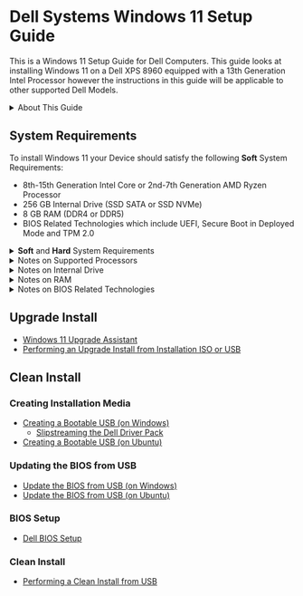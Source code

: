 # Dell Systems Windows 11 Setup Guide

This is a Windows 11 Setup Guide for Dell Computers. This guide looks at installing Windows 11 on a Dell XPS 8960 equipped with a 13th Generation Intel Processor however the instructions in this guide will be applicable to other supported Dell Models.

<details>
<summary>About This Guide</summary>

> This guide is **NOT** official Dell or Microsoft Documentation. I do not work for either company however have been recognised by both companies for my expertise. I was recognised by Dell as a Dell Community Rockstar and by Microsoft as a Microsoft MVP.

> If you found this GitHub repository useful. Please star it on GitHub so it gets promoted to more people.

</details>

## System Requirements

To install Windows 11 your Device should satisfy the following **Soft** System Requirements:

* 8th-15th Generation Intel Core or 2nd-7th Generation AMD Ryzen Processor
* 256 GB Internal Drive (SSD SATA or SSD NVMe)
* 8 GB RAM (DDR4 or DDR5)
* BIOS Related Technologies which include UEFI, Secure Boot in Deployed Mode and TPM 2.0

<details>
<summary><b>Soft</b> and <b>Hard</b> System Requirements</summary>

> Microsoft have two levels of System Requirements for Windows 11 *Soft* and *Hard*.

> The **Soft** System Requirements are:

> * 8th-15th Generation Intel Core or 2nd-7th Generation AMD Ryzen Processor
> * 256 GB Internal Drive (SSD SATA or SSD NVMe)
> * 8 GB RAM (DDR4 or DDR5)
> * BIOS Related Technologies which include UEFI, Secure Boot in Deployed Mode and TPM 2.0

> The **Hard** System Requirements relax the processor, memory and TPM requirement:

> * 6th-7th Generation Intel Core or 1st Generation AMD Ryzen Processor
> * 4 GB RAM (DDR4 or DDR5)
> * BIOS Related Technologies which include UEFI, Secure Boot in Deployed Mode with TPM 1.2

> Microsoft have set up Windows 11 Installation Media to allow Clean Installation on a Device that meets **Hard** requirements, as a user who is performing a Clean installation usually has more technical knowledge and acknowledge the risks.

> Microsoft have set up the Windows 11 Upgrade Install to block an Upgrade Installation on a Device that meets **Hard** requirements as Clean installation which prevents accidental upgrades on Devices that Microsoft don't fully support.The upgrade install can be carried out after the user applies a registry edit outlined by Microsoft [Microsoft: Other Ways to Install Windows 11](https://support.microsoft.com/en-gb/windows/ways-to-install-windows-11-e0edbbfb-cfc5-4011-868b-2ce77ac7c70e). Once again a user that can edit the registry usually has more technical knowledge and acknowledge the risks.

> **In Microsoft's article, Microsoft state that they do not recommend installing Windows 11 on an unsupported device and that they are not liable if your device does not work properly. Essentially all of these systems are out of warranty and there is no official support offered by Microsoft or Device Manufacturers.**

</details>

<details>
<summary>Notes on Supported Processors</summary>

> The minimum generation of Intel processor in Microsoft's *Soft* Requirement is an 8th Generation (Q4 2017 and newer):

> * [Microsoft: Supported Intel Processors for Windows 11 (22H2-24H2)](https://learn.microsoft.com/en-us/windows-hardware/design/minimum/supported/windows-11-22h2-supported-intel-processors).

> The minimum generation of AMD processor in Microsoft's *Hard* Requirement is 2nd Generation Ryzen (2018 and newer):

> * [Microsoft: Supported AMD Processors for Windows 11 (22H2-24H2)](https://learn.microsoft.com/en-us/windows-hardware/design/minimum/supported/windows-11-supported-amd-processors).

> The *Soft* Requirement processor list only accounts for the date of manufacturer of the processor and not the processors overall capabilities:

> * The Intel Celeron N4000 manufactured at the same time as 8th Core Generation Processors for example is a low end processor that is listed in Microsoft's *Soft* Requirements. This processor as a consequence has worse specifications than a high end 6th or 7th Generation Processor. A comparison can be made on Intel's website [Intel: N4000 vs i3-6100T](https://ark.intel.com/content/www/us/en/ark/compare.html?productIds=88200,128988). It therefore passes the *Hard* System Requirements.

</details>

<details>
<summary>Notes on Internal Drive</summary>

> In my testing Windows 11 performs acceptably on a system with a SSD internal drive and is so slow that it is practically unusable on a system with a HDD internal drive because a HDD has a much slower access time. 

> 500 GB SSDs are now very affordable and any HDD should be replaced before attempted installation of Windows 11.

> Look at your Device's Service Manual, to see how hard it is to access the internal drive and to check if the internal drive is replaceable or soldered onto the motherboard (this is not normally done with hard drives which are bulkier). [Dell: Manuals](https://www.dell.com/support/home/en-uk?app=manuals).

</details>

<details>
<summary>Notes on RAM</summary>

> Any Device, including Device's which only satisfy *Hard* System Requirements should be using DDR4 or DDR5 RAM. Ideally the Device should be equipped with 8 GB or RAM or superior, satisfying the *Soft* requirement, although the *Hard* minimum requirement is 4 GB.

> A Device with DDR3 or earlier will be too slow to run Windows 11.

> Look at your Device's Service Manual, to see how hard it is to access the memory module and to check if the memory module is replaceable or soldered onto the motherboard. [Dell: Manuals](https://www.dell.com/support/home/en-uk?app=manuals).

</details>

<details>
<summary>Notes on BIOS Related Technologies</summary>

> The Basic Input Output System (BIOS) is a program that is pre-installed on a device motherboard. It is responsible for initialising and testing a device's components, loading the operating system, and managing data flow between the operating system and other devices.

> Unified Extensive Firmware Interface (UEFI) was first implemented in 2011 and is essentially a feature rich version of BIOS. The term BIOS and UEFI are normally used interchangeably and pre-UEFI Device's have a "Legacy BIOS" which is below Windows 11 *Hard* System Requirements. 

> A number of UEFI features were developed with Windows 8 in 2012:
> * The Advanced Configuration and Power Interface (ACPI) Table within the devices firmware is used to embed an OEM product key.
> * Secure Boot only allows a signed bootloader to Boot, greatly reducing the effect of preboot ransomware which previously commonly hijacked a Windows OS.
> * Trusted Platform Module (TPM) which is used to ensure that an operating system and firmware is authentic and is used to store device sensitive information like passwords, encryption keys, and fingerprints.

> In late 2020 a major BootHole vulnerability (CVE-2020-10713) was discovered which effectively allowed hackers to bypass SecureBoot: 
> * Devices with 5th Generation Intel Processors and newer were addressed BIOS Updates to address this security vulnerability. These Device's should all have a BIOS Date that is in 2021 or later that addresses this exploit.
> * Devices with older firmware were end of life and never patched and so effectively no longer have Secure Boot. These devices are incompatible with Windows 11 *Hard* System Requirements.

</details>

## Upgrade Install

* [Windows 11 Upgrade Assistant](./upgrade_assistant/readme.md)
* [Performing an Upgrade Install from Installation ISO or USB](./upgrade_from_installation_media/readme.md)

## Clean Install

### Creating Installation Media

* [Creating a Bootable USB (on Windows)](./bootable_usb_windows/readme.md)
    * [Slipstreaming the Dell Driver Pack](./bootable_usb_windows/slipstream_powershell)
* [Creating a Bootable USB (on Ubuntu)](./bootable_usb_ubuntu/readme.md)

### Updating the BIOS from USB

* [Update the BIOS from USB (on Windows)](./bios_update_usb_windows/readme.md)
* [Update the BIOS from USB (on Ubuntu)](./bios_update_usb_ubuntu/readme.md)

### BIOS Setup

* [Dell BIOS Setup](./bios_setup/readme.md)

### Clean Install

* [Performing a Clean Install from USB](./clean_install/readme.md)
